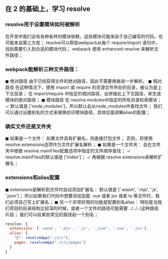 ## 在 2 的基础上，学习 resolve


### resolve用于设置模块如何被解析
在开发中我们会有各种各样的模块依赖，这些模块可能来自于自己编写的代码，也可能来自第三方库；
resolve可以帮助webpack从每个 require/import 语句中，找到需要引入到合适的模块代码；
webpack 使用 enhanced-resolve 来解析文件路径；



### webpack能解析三种文件路径：
◼ 绝对路径
  由于已经获得文件的绝对路径，因此不需要再做进一步解析。
◼ 相对路径
  在这种情况下，使用 import 或 require 的资源文件所处的目录，被认为是上下文目录；
  在 import/require 中给定的相对路径，会拼接此上下文路径，来生成模块的绝对路径；
◼ 模块路径
  在 resolve.modules中指定的所有目录检索模块；
    ✓ 默认值是 ['node_modules']，所以默认会从node_modules中查找文件；
  我们可以通过设置别名的方式来替换初识模块路径，具体后面讲解alias的配置；



### 确实文件还是文件夹
◼ 如果是一个文件：
  如果文件具有扩展名，则直接打包文件；
  否则，将使用 resolve.extensions选项作为文件扩展名解析；
◼ 如果是一个文件夹：
  会在文件夹中根据 resolve.mainFiles配置选项中指定的文件顺序查找；
    ✓ resolve.mainFiles的默认值是 ['index']；
    ✓ 再根据 resolve.extensions来解析扩展名；



### extensions和alias配置
◼ extensions是解析到文件时自动添加扩展名：
  默认值是 ['.wasm', '.mjs', '.js', '.json']；
  所以如果我们代码中想要添加加载 .vue 或者 jsx 或者 ts 等文件时，我们必须自己写上扩展名；
◼ 另一个非常好用的功能是配置别名alias：
  特别是当我们项目的目录结构比较深的时候，或者一个文件的路径可能需要 ../../../这种路径片段；
  我们可以给某些常见的路径起一个别名；

```javascript
resolve: {
  extensions: ['.wasm', '.mjs', '.js', '.json', '.vue', '.jsx'],
  alias: {
    "@": resolveApp("./src"),
    pages: resolveApp("./src/pages")
  }
}
```